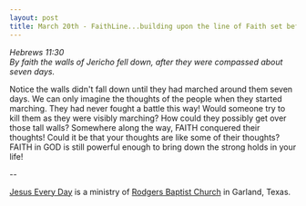 ```yaml
---
layout: post
title: March 20th - FaithLine...building upon the line of Faith set before
---
```


_Hebrews 11:30  
By faith the walls of Jericho fell down, after they were compassed
about seven days._

Notice the walls didn't fall down until they had marched around
them seven days. We can only imagine the thoughts of the people when
they started marching. They had never fought a battle this way! Would
someone try to kill them as they were visibly marching? How could they
possibly get over those tall walls? Somewhere along the way, FAITH
conquered their thoughts! Could it be that your thoughts are like
some of their thoughts? FAITH in GOD is still powerful enough to
bring down the strong holds in your life!

 --

<a href=http://jesuseveryday.net>Jesus Every Day</a> is a ministry of <a href=http://rodgersbaptist.net>Rodgers Baptist Church</a> in Garland, Texas.

